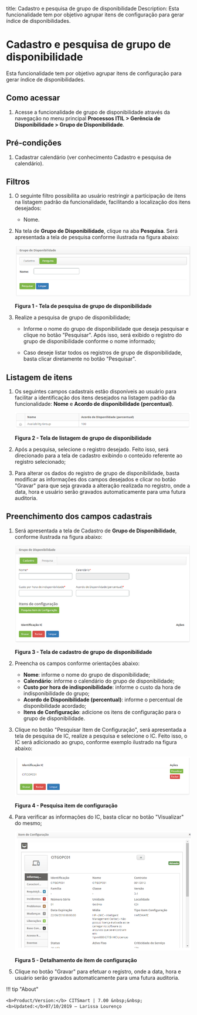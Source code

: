 title: Cadastro e pesquisa de grupo de disponibilidade
Description: Esta funcionalidade tem por objetivo agrupar itens de configuração para gerar índice de disponibilidades.
# Cadastro e pesquisa de grupo de disponibilidade

Esta funcionalidade tem por objetivo agrupar itens
de configuração para gerar índice de disponibilidades.

Como acessar
---------------

1. Acesse a funcionalidade de grupo de disponibilidade através da navegação no menu principal 
**Processos ITIL > Gerência de Disponibilidade > Grupo de Disponibilidade**.

Pré-condições
--------------

1. Cadastrar calendário (ver conhecimento Cadastro e pesquisa de calendário).

Filtros
----------

1. O seguinte filtro possibilita ao usuário restringir a participação 
de itens na listagem padrão da funcionalidade, facilitando a 
localização dos itens desejados:

    - Nome.
 
 2. Na tela de **Grupo de Disponibilidade**, clique na aba **Pesquisa**.
 Será apresentada a tela de pesquisa conforme ilustrada na figura abaixo:
 
     ![Grupo disponibilidade](images/grupo-disponibilidade.img01.png)
     
     **Figura 1 - Tela de pesquisa de grupo de disponibilidade**
 
 3. Realize a pesquisa de grupo de disponibilidade;
 
     - Informe o nome do grupo de disponibilidade que deseja pesquisar
     e clique no botão "Pesquisar". Após isso, será exibido o registro do
     grupo de disponibilidade conforme o nome informado;
     
     - Caso deseje listar todos os registros de grupo de disponibilidade, 
     basta clicar diretamente no botão "Pesquisar".
     
Listagem de itens
-------------------

1. Os seguintes campos cadastrais estão disponíveis ao usuário para facilitar
a identificação dos itens desejados na listagem padrão da funcionalidade:
**Nome** e **Acordo de disponibilidade (percentual)**.

    ![Tela de listagem](images/grupo-disponibilidade.img02.png)
    
    **Figura 2 - Tela de listagem de grupo de disponibilidade**
    
2. Após a pesquisa, selecione o registro desejado. Feito isso, será 
direcionado para a tela de cadastro exibindo o conteúdo referente
ao registro selecionado;

3. Para alterar os dados do registro de grupo de disponibilidade, basta modificar
as informações dos campos desejados e clicar no botão "Gravar" para que seja gravada
a alteração realizada no registro, onde a data, hora e usuário serão gravados
automaticamente para uma futura auditoria.

Preenchimento dos campos cadastrais
-------------------------------------

1. Será apresentada a tela de Cadastro de **Grupo de Disponibilidade**, 
conforme ilustrada na figura abaixo:

    ![Tela de cadastro](images/grupo-disponibilidade.img03.png)
    
    **Figura 3 - Tela de cadastro de grupo de disponibilidade**
    
2. Preencha os campos conforme orientações abaixo:

    - **Nome**: informe o nome do grupo de disponibilidade;
    - **Calendário**: informe o calendário do grupo de disponibilidade;
    - **Custo por hora de indisponibilidade**: informe o custo da hora de 
    indisponibilidade do grupo;
    - **Acordo de Disponibilidade (percentual)**: informe o percentual de
    disponibilidade acordado;
    - **Itens de Configuração**: adicione os itens de configuração para
    o grupo de disponibilidade.
    
3. Clique no botão "Pesquisar Item de Configuração", será apresentada a tela de pesquisa
de IC, realize a pesquisa e selecione o IC. Feito isso, o IC será adicionado
ao grupo, conforme exemplo ilustrado na figura abaixo:

    ![Tela de pesquisa](images/grupo-disponibilidade.img04.png)
    
    **Figura 4 - Pesquisa item de configuração**
    
4. Para verificar as informações do IC, basta clicar no botão "Visualizar" do mesmo;

    ![Detalhamento](images/grupo-disponibilidade.img05.png)
    
    **Figura 5 - Detalhamento de item de configuração**
    
5. Clique no botão "Gravar" para efetuar o registro, onde a data, hora e usuário 
serão gravados automaticamente para uma futura auditoria.

!!! tip "About"

    <b>Product/Version:</b> CITSmart | 7.00 &nbsp;&nbsp;
    <b>Updated:</b>07/10/2019 – Larissa Lourenço
